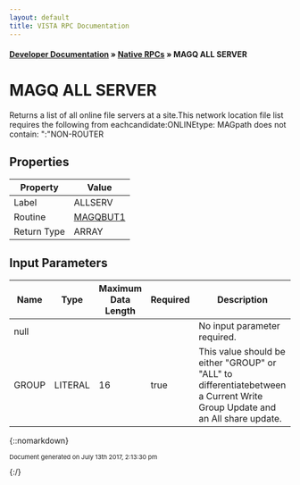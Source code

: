 ```yaml
---
layout: default
title: VISTA RPC Documentation
---
```


#### [Developer Documentation](../index) &#187; [Native RPCs](TableOfContents) &#187; MAGQ ALL SERVER<br/>
# MAGQ ALL SERVER

Returns a list of all online file servers at a site.This network location file list requires the following from eachcandidate:ONLINEtype: MAGpath does not contain: ":"NON-ROUTER 

## Properties

Property | Value
--- | ---
Label | ALLSERV
Routine | [MAGQBUT1](http://code.osehra.org/dox/Routine_MAGQBUT1_source.html)
Return Type | ARRAY


## Input Parameters

Name | Type | Maximum Data Length | Required | Description
--- | --- | --- | --- | ---
null |  |  |  | No input parameter required.
GROUP | LITERAL | 16 | true | This value should be either &quot;GROUP&quot; or &quot;ALL&quot; to differentiatebetween a Current Write Group Update and an All share update.



{::nomarkdown} <br/><p style="font-size: 11px">Document generated on July 13th 2017, 2:13:30 pm</p>{:/}